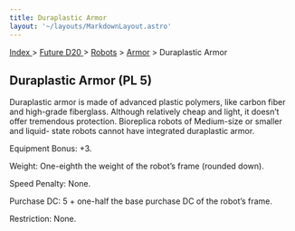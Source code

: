 ```yaml
---
title: Duraplastic Armor
layout: '~/layouts/MarkdownLayout.astro'
---
```


[ Index ](/) > [ Future D20 ](/future.d20.srd) > [Robots](/future.d20.srd/robots) > [Armor](/future.d20.srd/robots/armor) > Duraplastic Armor

## Duraplastic Armor (PL 5)

Duraplastic armor is made of advanced plastic polymers, like carbon fiber and
high-grade fiberglass. Although relatively cheap and light, it doesn’t offer
tremendous protection. Bioreplica robots of Medium-size or smaller and liquid-
state robots cannot have integrated duraplastic armor.

Equipment Bonus: +3.

Weight: One-eighth the weight of the robot’s frame (rounded down).

Speed Penalty: None.

Purchase DC: 5 + one-half the base purchase DC of the robot’s frame.

Restriction: None.

